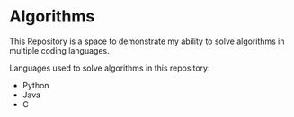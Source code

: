 # Algorithms

This Repository is a space to demonstrate my ability to solve algorithms in multiple coding languages.

Languages used to solve algorithms in this repository:
<ul>
<li>Python
<li>Java
<li>C
  

